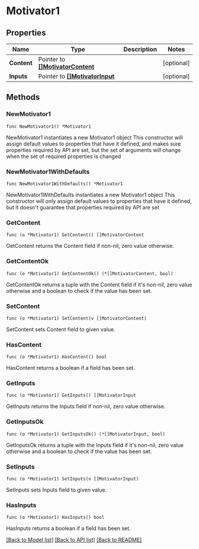# Motivator1

## Properties

Name | Type | Description | Notes
------------ | ------------- | ------------- | -------------
**Content** | Pointer to [**[]MotivatorContent**](MotivatorContent.md) |  | [optional] 
**Inputs** | Pointer to [**[]MotivatorInput**](MotivatorInput.md) |  | [optional] 

## Methods

### NewMotivator1

`func NewMotivator1() *Motivator1`

NewMotivator1 instantiates a new Motivator1 object
This constructor will assign default values to properties that have it defined,
and makes sure properties required by API are set, but the set of arguments
will change when the set of required properties is changed

### NewMotivator1WithDefaults

`func NewMotivator1WithDefaults() *Motivator1`

NewMotivator1WithDefaults instantiates a new Motivator1 object
This constructor will only assign default values to properties that have it defined,
but it doesn't guarantee that properties required by API are set

### GetContent

`func (o *Motivator1) GetContent() []MotivatorContent`

GetContent returns the Content field if non-nil, zero value otherwise.

### GetContentOk

`func (o *Motivator1) GetContentOk() (*[]MotivatorContent, bool)`

GetContentOk returns a tuple with the Content field if it's non-nil, zero value otherwise
and a boolean to check if the value has been set.

### SetContent

`func (o *Motivator1) SetContent(v []MotivatorContent)`

SetContent sets Content field to given value.

### HasContent

`func (o *Motivator1) HasContent() bool`

HasContent returns a boolean if a field has been set.

### GetInputs

`func (o *Motivator1) GetInputs() []MotivatorInput`

GetInputs returns the Inputs field if non-nil, zero value otherwise.

### GetInputsOk

`func (o *Motivator1) GetInputsOk() (*[]MotivatorInput, bool)`

GetInputsOk returns a tuple with the Inputs field if it's non-nil, zero value otherwise
and a boolean to check if the value has been set.

### SetInputs

`func (o *Motivator1) SetInputs(v []MotivatorInput)`

SetInputs sets Inputs field to given value.

### HasInputs

`func (o *Motivator1) HasInputs() bool`

HasInputs returns a boolean if a field has been set.


[[Back to Model list]](../README.md#documentation-for-models) [[Back to API list]](../README.md#documentation-for-api-endpoints) [[Back to README]](../README.md)


